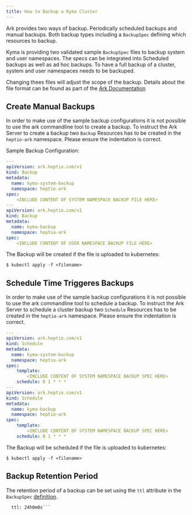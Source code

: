 ```yaml
---
title: How to Backup a Kyma Cluster
---
```

Ark provides two ways of backup. Periodically scheduled backups and manual backups. Both backup types including a `BackupSpec` defining which resources to backup.

Kyma is providing two validated sample `BackupSpec` files to backup system and user namespaces. The specs can be integrated into Scheduled backups as well as ad hoc backups. To have a full backup of a cluster, system and user namespaces needs to be backuped.

<!-- TODO: Un comment asson as the resources are available. - [System Namespace Backup]assets/system-backup.yaml
- [User Namespace Backup]all-backup.yaml -->

Changing thees files will adjust the scope of the backup. Details about the file format can be found as part of the [Ark Documentation](https://github.com/heptio/velero/blob/master/docs/api-types/backup.md)

## Create Manual Backups

In order to make use of the sample backup configurations it is not possible to use the ark commandline tool to create a backup. To instruct the Ark Server to create a backup two `Backup` Resources has to be created in the `heptio-ark` namespace. Please ensure the indentation is correct.

Sample Backup Configuration:

```yaml
---
apiVersion: ark.heptio.com/v1
kind: Backup
metadata:
  name: kyma-system-backup
  namespace: heptio-ark
spec:
    <INCLUDE CONTENT OF SYSTEM NAMESPACE BACKUP FILE HERE>
---
apiVersion: ark.heptio.com/v1
kind: Backup
metadata:
  name: kyma-backup
  namespace: heptio-ark
spec:
    <INCLUDE CONTENT OF USER NAMESPACE BACKUP FILE HERE>
```

The Backup will be created if the file is uploaded to kubernetes:

```$ kubectl apply -f <filename>```

## Schedule Time Triggeres Backups

In order to make use of the sample backup configurations it is not possible to use the ark commandline tool to schedule a backup. To instruct the Ark Server to schedule a cluster backup two `Schedule` Resources has to be created in the `heptio-ark` namespace. Please ensure the indentation is correct.

```yaml
---
apiVersion: ark.heptio.com/v1
kind: Schedule
metadata:
  name: kyma-system-backup
  namespace: heptio-ark
spec:
    template:
        <INCLUDE CONTENT OF SYSTEM NAMESPACE BACKUP SPEC HERE>
    schedule: 0 1 * * *
---
apiVersion: ark.heptio.com/v1
kind: Schedule
metadata:
  name: kyma-backup
  namespace: heptio-ark
spec:
    template:
        <INCLUDE CONTENT OF SYSTEM NAMESPACE BACKUP SPEC HERE>
    schedule: 0 1 * * *
```

The Backup will be scheduled if the file is uploaded to kubernetes:

```$ kubectl apply -f <filename>```

## Backup Retention Period

The retention period of a backup can be set using the `ttl` attribute in the `BackupSpec` [definition](https://github.com/heptio/velero/blob/master/docs/api-types/backup.md).

```  # The amount of time before this backup is eligible for garbage collection.
  ttl: 24h0m0s```
